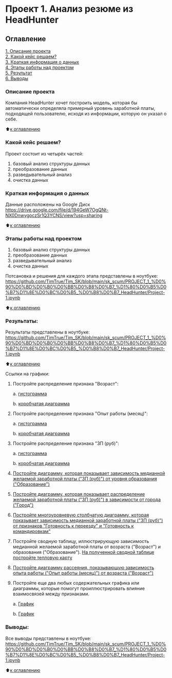# Проект 1. Анализ резюме из HeadHunter

## Оглавление  
[1. Описание проекта](https://github.com/TimTrue/Tim_SK/blob/main/project_0/README.md#описание-проекта)  
[2. Какой кейс решаем?](https://github.com/TimTrue/Tim_SK/blob/main/project_0/README.md#какой-кейс-решаем)  
[3. Краткая информация о данных](https://github.com/TimTrue/Tim_SK/blob/main/project_0/README.md#краткая-информация-о-данных)  
[4. Этапы работы над проектом](https://github.com/TimTrue/Tim_SK/blob/main/project_0/README.md#этапы-работы-над-проектом)  
[5. Результат](https://github.com/TimTrue/Tim_SK/blob/main/project_0/README.md#результат)    
[6. Выводы](https://github.com/TimTrue/Tim_SK/blob/main/project_0/README.md#выводы) 

### Описание проекта    
Компания HeadHunter хочет построить модель, которая бы автоматически определяла примерный уровень заработной платы, подходящей пользователю, исходя из информации, которую он указал о себе.

:arrow_up:[к оглавлению](https://github.com/TimTrue/Tim_SK/blob/main/project_0/README.md#оглавление)


### Какой кейс решаем?    
Проект состоит из четырёх частей:

1. базовый анализ структуры данных
2. преобразование данных
3. разведывательный анализ
4. очистка данных


### Краткая информация о данных
Данные расположены на Google Диск https://drive.google.com/file/d/194GeW7OgQNt-NX0DnwygoczSr1Q3YCNS/view?usp=sharing
  
:arrow_up:[к оглавлению](https://github.com/TimTrue/Tim_SK/blob/main/project_0/README.md#оглавление)


### Этапы работы над проектом 
 
1. базовый анализ структуры данных
2. преобразование данных
3. разведывательный анализ
4. очистка данных

Потсановка и решения для каждого этапа представлены в ноутбуке:
https://github.com/TimTrue/Tim_SK/blob/main/sk_scum/PROJECT_1_%D0%90%D0%BD%D0%B0%D0%BB%D0%B8%D0%B7_%D1%80%D0%B5%D0%B7%D1%8E%D0%BC%D0%B5_%D0%B8%D0%B7_HeadHunter/Project-1.ipynb

:arrow_up:[к оглавлению](https://github.com/TimTrue/Tim_SK/blob/main/project_0/README.md#оглавление)


### Результаты:  
Результаты представлены в ноутбуке: 
https://github.com/TimTrue/Tim_SK/blob/main/sk_scum/PROJECT_1_%D0%90%D0%BD%D0%B0%D0%BB%D0%B8%D0%B7_%D1%80%D0%B5%D0%B7%D1%8E%D0%BC%D0%B5_%D0%B8%D0%B7_HeadHunter/Project-1.ipynb

:arrow_up:[к оглавлению](https://github.com/TimTrue/Tim_SK/blob/main/project_0/README.md#оглавление)

Ссылки на графики:
1. Постройте распределение признака "Возраст":

    a. [гистограмма](https://github.com/TimTrue/Tim_SK/blob/main/sk_scum/PROJECT_1_%D0%90%D0%BD%D0%B0%D0%BB%D0%B8%D0%B7_%D1%80%D0%B5%D0%B7%D1%8E%D0%BC%D0%B5_%D0%B8%D0%B7_HeadHunter/plots/histogram_age.html)

    b. [коробчатая диаграмма](https://github.com/TimTrue/Tim_SK/blob/main/sk_scum/PROJECT_1_%D0%90%D0%BD%D0%B0%D0%BB%D0%B8%D0%B7_%D1%80%D0%B5%D0%B7%D1%8E%D0%BC%D0%B5_%D0%B8%D0%B7_HeadHunter/plots/box_age.html)

2. Постройте распределение признака "Опыт работы (месяц)":

    a. [гистограмма](https://github.com/TimTrue/Tim_SK/blob/main/sk_scum/PROJECT_1_%D0%90%D0%BD%D0%B0%D0%BB%D0%B8%D0%B7_%D1%80%D0%B5%D0%B7%D1%8E%D0%BC%D0%B5_%D0%B8%D0%B7_HeadHunter/plots/histogram_exp.html)

    b. [коробчатая диаграмма](https://github.com/TimTrue/Tim_SK/blob/main/sk_scum/PROJECT_1_%D0%90%D0%BD%D0%B0%D0%BB%D0%B8%D0%B7_%D1%80%D0%B5%D0%B7%D1%8E%D0%BC%D0%B5_%D0%B8%D0%B7_HeadHunter/plots/box_exp.html)

3. Постройте распределение признака "ЗП (руб)":

    a. [гистограмма](https://github.com/TimTrue/Tim_SK/blob/main/sk_scum/PROJECT_1_%D0%90%D0%BD%D0%B0%D0%BB%D0%B8%D0%B7_%D1%80%D0%B5%D0%B7%D1%8E%D0%BC%D0%B5_%D0%B8%D0%B7_HeadHunter/plots/histogram_sal.html)

    b. [коробчатая диаграмма](https://github.com/TimTrue/Tim_SK/blob/main/sk_scum/PROJECT_1_%D0%90%D0%BD%D0%B0%D0%BB%D0%B8%D0%B7_%D1%80%D0%B5%D0%B7%D1%8E%D0%BC%D0%B5_%D0%B8%D0%B7_HeadHunter/plots/box_sal.html)

4. [Постройте диаграмму, которая показывает зависимость медианной желаемой заработной платы ("ЗП (руб)") от уровня образования ("Образование")](https://github.com/TimTrue/Tim_SK/blob/main/sk_scum/PROJECT_1_%D0%90%D0%BD%D0%B0%D0%BB%D0%B8%D0%B7_%D1%80%D0%B5%D0%B7%D1%8E%D0%BC%D0%B5_%D0%B8%D0%B7_HeadHunter/plots/bar_sal_ed.html)

5. [Постройте диаграмму, которая показывает распределение желаемой заработной платы ("ЗП (руб)") в зависимости от города ("Город")](https://github.com/TimTrue/Tim_SK/blob/main/sk_scum/PROJECT_1_%D0%90%D0%BD%D0%B0%D0%BB%D0%B8%D0%B7_%D1%80%D0%B5%D0%B7%D1%8E%D0%BC%D0%B5_%D0%B8%D0%B7_HeadHunter/plots/box_sal_city.html)

6. [Постройте многоуровневую столбчатую диаграмму, которая показывает зависимость медианной заработной платы ("ЗП (руб)") от признаков "Готовность к переезду" и "Готовность к командировкам"](https://github.com/TimTrue/Tim_SK/blob/main/sk_scum/PROJECT_1_%D0%90%D0%BD%D0%B0%D0%BB%D0%B8%D0%B7_%D1%80%D0%B5%D0%B7%D1%8E%D0%BC%D0%B5_%D0%B8%D0%B7_HeadHunter/plots/bar_sal_move.html)

7. Постройте сводную таблицу, иллюстрирующую зависимость медианной желаемой заработной платы от возраста ("Возраст") и образования ("Образование"). [На полученной сводной таблице постройте тепловую карту](https://github.com/TimTrue/Tim_SK/blob/main/sk_scum/PROJECT_1_%D0%90%D0%BD%D0%B0%D0%BB%D0%B8%D0%B7_%D1%80%D0%B5%D0%B7%D1%8E%D0%BC%D0%B5_%D0%B8%D0%B7_HeadHunter/plots/heatmap_sal_ed_age.html)

8. [Постройте диаграмму рассеяния, показывающую зависимость опыта работы ("Опыт работы (месяц)") от возраста ("Возраст")](https://github.com/TimTrue/Tim_SK/blob/main/sk_scum/PROJECT_1_%D0%90%D0%BD%D0%B0%D0%BB%D0%B8%D0%B7_%D1%80%D0%B5%D0%B7%D1%8E%D0%BC%D0%B5_%D0%B8%D0%B7_HeadHunter/plots/scatter_sal_ex_age.html)

9. Постройте еще два любых содержательных графика или диаграммы, которые помогут проиллюстрировать влияние взаимосвязей между признаками.

    a. [График](https://github.com/TimTrue/Tim_SK/blob/main/sk_scum/PROJECT_1_%D0%90%D0%BD%D0%B0%D0%BB%D0%B8%D0%B7_%D1%80%D0%B5%D0%B7%D1%8E%D0%BC%D0%B5_%D0%B8%D0%B7_HeadHunter/plots/heatmap_sal_sched_age.html)    

    b. [График](https://github.com/TimTrue/Tim_SK/blob/main/sk_scum/PROJECT_1_%D0%90%D0%BD%D0%B0%D0%BB%D0%B8%D0%B7_%D1%80%D0%B5%D0%B7%D1%8E%D0%BC%D0%B5_%D0%B8%D0%B7_HeadHunter/plots/heatmap_sal_gender_age.html)

### Выводы:  
Все выводы представлены в ноутбуке:
https://github.com/TimTrue/Tim_SK/blob/main/sk_scum/PROJECT_1_%D0%90%D0%BD%D0%B0%D0%BB%D0%B8%D0%B7_%D1%80%D0%B5%D0%B7%D1%8E%D0%BC%D0%B5_%D0%B8%D0%B7_HeadHunter/Project-1.ipynb

:arrow_up:[к оглавлению](https://github.com/TimTrue/Tim_SK/blob/main/project_0/README.md#оглавление)
